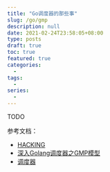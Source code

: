 ```yaml
---
title: "Go调度器的那些事"
slug: /go/gmp
description: null
date: 2021-02-24T23:58:05+08:00
type: posts
draft: true
toc: true
featured: true
categories:
  -
tags:
  -
series:
  -
---
```


TODO

参考文档：

* [HACKING](https://github.com/golang/go/blob/master/src/runtime/HACKING.md)
* [深入Golang调度器之GMP模型](https://www.cnblogs.com/sunsky303/p/9705727.html)
* [调度器](https://draveness.me/golang/docs/part3-runtime/ch06-concurrency/golang-goroutine/)
